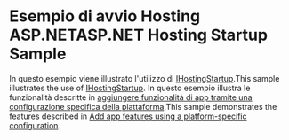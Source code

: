# <a name="aspnet-hosting-startup-sample"></a><span data-ttu-id="0d986-101">Esempio di avvio Hosting ASP.NET</span><span class="sxs-lookup"><span data-stu-id="0d986-101">ASP.NET Hosting Startup Sample</span></span>

<span data-ttu-id="0d986-102">In questo esempio viene illustrato l'utilizzo di [IHostingStartup](https://docs.microsoft.com/dotnet/api/microsoft.aspnetcore.hosting.ihostingstartup).</span><span class="sxs-lookup"><span data-stu-id="0d986-102">This sample illustrates the use of [IHostingStartup](https://docs.microsoft.com/dotnet/api/microsoft.aspnetcore.hosting.ihostingstartup).</span></span> <span data-ttu-id="0d986-103">In questo esempio illustra le funzionalità descritte in [aggiungere funzionalità di app tramite una configurazione specifica della piattaforma](https://docs.microsoft.com/aspnet/core/host-and-deploy/platform-specific-configuration).</span><span class="sxs-lookup"><span data-stu-id="0d986-103">This sample demonstrates the features described in [Add app features using a platform-specific configuration](https://docs.microsoft.com/aspnet/core/host-and-deploy/platform-specific-configuration).</span></span>
